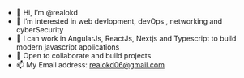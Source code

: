 - 👋 Hi, I’m @realokd
- 👀 I’m interested in web devlopment, devOps , networking and cyberSecurity
- 🌱 I can work in AngularJs, ReactJs, Nextjs and Typescript to build modern javascript applications
- 👀 Open to collaborate and build projects 
- 📫 My Email address: realokd06@gmail.com

<!---
realokd/realokd is a ✨ special ✨ repository because its `README.md` (this file) appears on your GitHub profile.
You can click the Preview link to take a look at your changes.
--->
